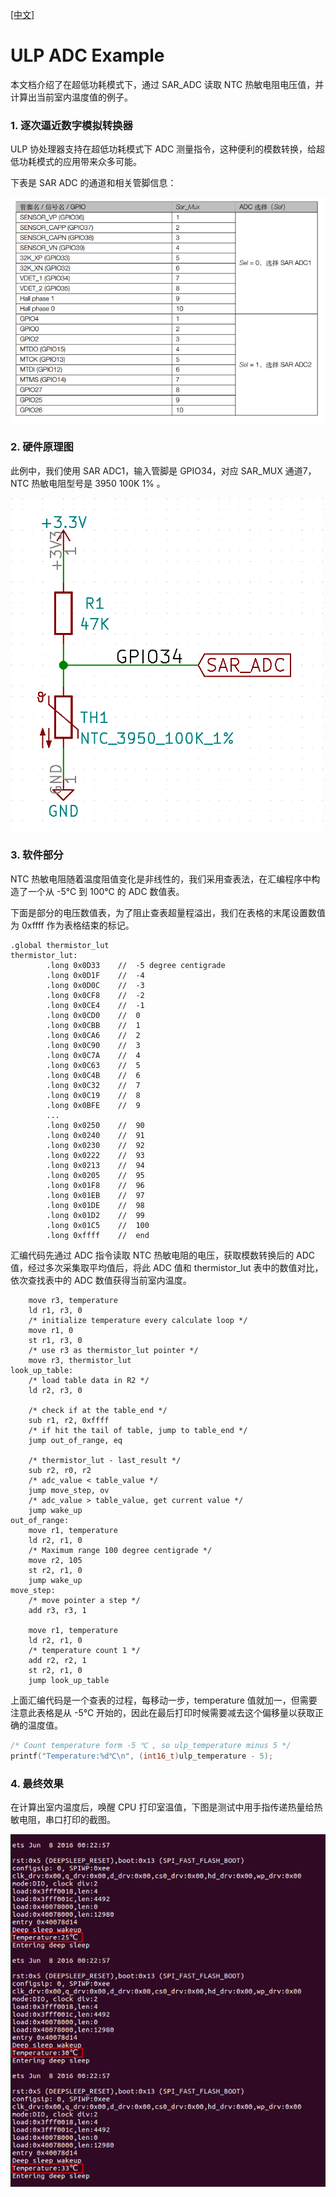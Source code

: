 [[中文]](./readme_cn.md)

# ULP ADC Example

本文档介绍了在超低功耗模式下，通过 SAR_ADC 读取 NTC 热敏电阻电压值，并计算出当前室内温度值的例子。

### 1. 逐次逼近数字模拟转换器
ULP 协处理器支持在超低功耗模式下 ADC 测量指令，这种便利的模数转换，给超低功耗模式的应用带来众多可能。

下表是 SAR ADC 的通道和相关管脚信息：

![](../../../documents/_static/ulp_adc/3.png)

### 2. 硬件原理图
此例中，我们使用 SAR ADC1，输入管脚是 GPIO34，对应 SAR_MUX 通道7，NTC 热敏电阻型号是 3950 100K 1% 。

![](../../../documents/_static/ulp_adc/1.png)

### 3. 软件部分
NTC 热敏电阻随着温度阻值变化是非线性的，我们采用查表法，在汇编程序中构造了一个从 -5℃ 到 100℃ 的 ADC 数值表。

下面是部分的电压数值表，为了阻止查表超量程溢出，我们在表格的末尾设置数值为 0xffff 作为表格结束的标记。
```
.global thermistor_lut
thermistor_lut:
		.long 0x0D33	//	-5 degree centigrade
		.long 0x0D1F	//	-4 
		.long 0x0D0C	//	-3 
		.long 0x0CF8	//	-2 
		.long 0x0CE4	//	-1 
		.long 0x0CD0	//	0
		.long 0x0CBB	//	1
		.long 0x0CA6	//	2
		.long 0x0C90	//	3
		.long 0x0C7A	//	4
		.long 0x0C63	//	5
		.long 0x0C4B	//	6
		.long 0x0C32	//	7
		.long 0x0C19	//	8
		.long 0x0BFE	//	9
        ...
		.long 0x0250	//	90
		.long 0x0240	//	91
		.long 0x0230	//	92
		.long 0x0222	//	93
		.long 0x0213	//	94
		.long 0x0205	//	95
		.long 0x01F8	//	96
		.long 0x01EB	//	97
		.long 0x01DE	//	98
		.long 0x01D2	//	99
		.long 0x01C5	//	100
		.long 0xffff	//	end
```

汇编代码先通过 ADC 指令读取 NTC 热敏电阻的电压，获取模数转换后的 ADC 值，经过多次采集取平均值后，将此 ADC 值和 thermistor_lut 表中的数值对比，依次查找表中的 ADC 数值获得当前室内温度。

````
	move r3, temperature
	ld r1, r3, 0
	/* initialize temperature every calculate loop */
	move r1, 0 
	st r1, r3, 0
	/* use r3 as thermistor_lut pointer */
	move r3, thermistor_lut 
look_up_table:
	/* load table data in R2 */
	ld r2, r3, 0 

	/* check if at the table_end */
	sub r1, r2, 0xffff
	/* if hit the tail of table, jump to table_end */
	jump out_of_range, eq
	
	/* thermistor_lut - last_result */
	sub r2, r0, r2
	/* adc_value < table_value */
	jump move_step, ov 
	/* adc_value > table_value, get current value */
	jump wake_up
out_of_range:
	move r1, temperature
	ld r2, r1, 0
	/* Maximum range 100 degree centigrade */
	move r2, 105 
	st r2, r1, 0
	jump wake_up
move_step:
	/* move pointer a step */
	add r3, r3, 1 

	move r1, temperature
	ld r2, r1, 0
	/* temperature count 1 */
	add r2, r2, 1 
	st r2, r1, 0
	jump look_up_table
````

上面汇编代码是一个查表的过程，每移动一步，temperature 值就加一，但需要注意此表格是从 -5℃ 开始的，因此在最后打印时候需要减去这个偏移量以获取正确的温度值。

```C
/* Count temperature form -5 ℃ , so ulp_temperature minus 5 */
printf("Temperature:%d℃\n", (int16_t)ulp_temperature - 5); 
```

### 4. 最终效果
在计算出室内温度后，唤醒 CPU 打印室温值，下图是测试中用手指传递热量给热敏电阻，串口打印的截图。

![](../../../documents/_static/ulp_adc/2.png)

